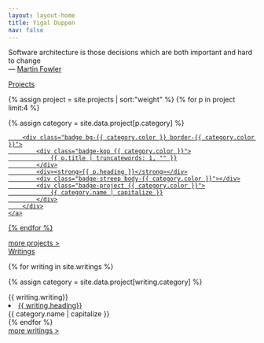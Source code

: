 ```yaml
---
layout: layout-home
title: Yigal Duppen
nav: false
---
```


<div class="home-quote">
	<p>Software architecture is those decisions which are both important and hard to change <br>— <a href="https://martinfowler.com/" target="_blank">Martin Fowler</a></p>
</div>


<div class="tussenkop grijs-40">
	<a href="{{ site.baseurl }}/projects/">Projects</a>
</div>

{% assign project = site.projects | sort:"weight" %}
{% for p in project limit:4 %}

{% assign category = site.data.project[p.category] %}

<div class="badge-box">
	<a href="{{ p.url | prepend: site.baseurl }}">

		<div class="badge bg-{{ category.color }} border-{{ category.color }}">
			<div class="badge-kop {{ category.color }}">
				{{ p.title | truncatewords: 1, "" }}
			</div>
			<div><strong>{{ p.heading }}</strong></div>
			<div class="badge-streep body-{{ category.color }}"></div>
			<div class="badge-project {{ category.color }}">
				{{ category.name | capitalize }}
			</div>
		</div>
	</a>
</div>

{% endfor %}

<div class="tussenkop tussenkop-more aqua">
<a href="{{ site.baseurl }}/projects/">
	more projects >
</a>
</div>

<div class="clear"></div>

<div class="tussenkop grijs-40">
	<a href="{{ site.baseurl }}/writings/">Writings</a>
</div>

<div class="writing-box">

{% for writing in site.writings %}

{% assign category = site.data.project[writing.category] %}

<div class="writing-box-wrapper">
	<div class="writing-box-item bg-writing-{{ category.color }}">
		<div class="writing-kop-sub {{ category.color }}">
			{{ writing.writing}}
		</div>
		<li class="writing-kop">
			<a href="{{ writing.url | prepend: site.baseurl }}" class="grijs-50">
				{{ writing.heading}}
			</a>
		</li>
		<div class="badge-writing {{ category.color }}">
			{{ category.name | capitalize }}
		</div>
	</div>
</div>
{% endfor %}
</div>

<div class="tussenkop tussenkop-more aqua">
<a href="{{ site.baseurl }}/writings/">
	more writings >
</a>
</div>



